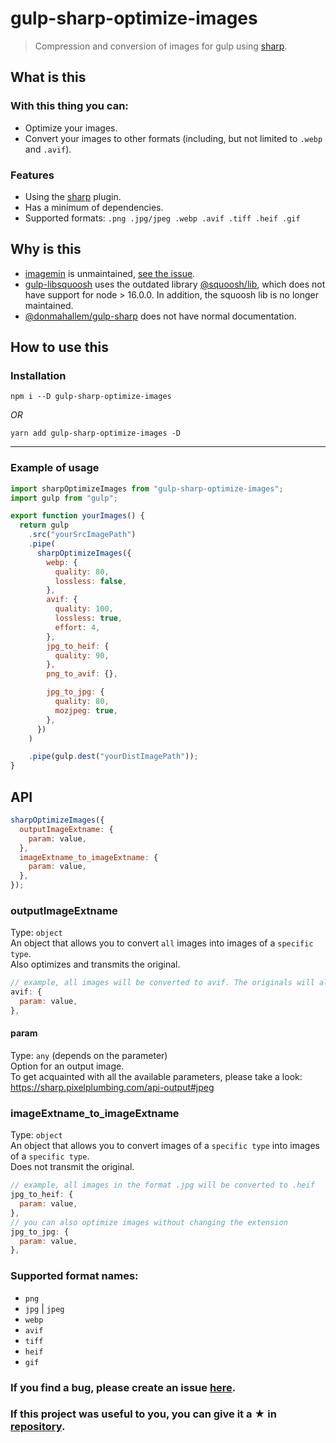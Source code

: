 # gulp-sharp-optimize-images

> Compression and conversion of images for gulp using [sharp](https://www.npmjs.com/package/sharp).

## What is this

### With this thing you can: <br>

- Optimize your images.
- Convert your images to other formats (including, but not limited to `.webp` and `.avif`).

### Features

- Using the [sharp](https://www.npmjs.com/package/sharp) plugin.
- Has a minimum of dependencies.
- Supported formats: `.png .jpg/jpeg .webp .avif .tiff .heif .gif`

## Why is this

- [imagemin](https://www.npmjs.com/package/imagemin) is unmaintained, [see the issue](https://github.com/imagemin/imagemin/issues/385).
- [gulp-libsquoosh](https://www.npmjs.com/package/gulp-libsquoosh) uses the outdated library [@squoosh/lib](https://www.npmjs.com/package/@squoosh/lib), which does not have support for node > 16.0.0. In addition, the squoosh lib is no longer maintained.
- [@donmahallem/gulp-sharp](https://www.npmjs.com/package/@donmahallem/gulp-sharp) does not have normal documentation.

## How to use this

### Installation

```
npm i --D gulp-sharp-optimize-images
```

_OR_

```
yarn add gulp-sharp-optimize-images -D
```
****
### Example of usage

```js
import sharpOptimizeImages from "gulp-sharp-optimize-images";
import gulp from "gulp";

export function yourImages() {
  return gulp
    .src("yourSrcImagePath")
    .pipe(
      sharpOptimizeImages({
        webp: {
          quality: 80,
          lossless: false,
        },
        avif: {
          quality: 100,
          lossless: true,
          effort: 4,
        },
        jpg_to_heif: {
          quality: 90,
        },
        png_to_avif: {},

        jpg_to_jpg: {
          quality: 80,
          mozjpeg: true,
        },
      })
    )

    .pipe(gulp.dest("yourDistImagePath"));
}
```

## API

```js
sharpOptimizeImages({
  outputImageExtname: {
    param: value,
  },
  imageExtname_to_imageExtname: {
    param: value,
  },
});
```

### outputImageExtname

Type: `object`<br>
An object that allows you to convert `all` images into images of a `specific type`.
<br>
Also optimizes and transmits the original.
<br>

```js
// example, all images will be converted to avif. The originals will also be optimized and transferred.
avif: {
  param: value,
},
```

#### param

Type: `any` (depends on the parameter)<br>
Option for an output image. <br>
To get acquainted with all the available parameters, please take a look:
https://sharp.pixelplumbing.com/api-output#jpeg

### imageExtname_to_imageExtname

Type: `object`<br>
An object that allows you to convert images of a `specific type` into images of a `specific type`. <br>
Does not transmit the original. <br>

```js
// example, all images in the format .jpg will be converted to .heif
jpg_to_heif: {
  param: value,
},
// you can also optimize images without changing the extension
jpg_to_jpg: {
  param: value,
},
```

### Supported format names:

- `png`
- `jpg` | `jpeg`
- `webp`
- `avif`
- `tiff`
- `heif`
- `gif`

### If you find a bug, please create an issue [here](https://github.com/Ulyanov-programmer/gulp-sharp-optimize-images/issues).

### If this project was useful to you, you can give it a ★ in [repository](https://github.com/Ulyanov-programmer/gulp-sharp-optimize-images).
